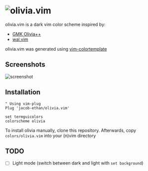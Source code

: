 ![olivia.vim](https://github.com/jacob-ethan/olivia.vim/blob/master/images/Olivia++.png?raw=true)
===

olivia.vim is a dark vim color scheme inspired by:
- [GMK Olivia++](https://www.oliviaplus.plus/)
- [wal.vim](https://github.com/dylanaraps/wal.vim)

olivia.vim was generated using [vim-colortemplate](https://github.com/lifepillar/vim-colortemplate)

## Screenshots
![screenshot](https://github.com/jacob-ethan/olivia.vim/blob/master/images/screenshot.png?raw=true)

## Installation
```
" Using vim-plug
Plug 'jacob-ethan/olivia.vim'

set termguicolors
colorscheme olivia
```

To install olivia manually, clone this repository. Afterwards, copy `colors/olivia.vim` into your (n)vim directory

## TODO
- [ ] Light mode (switch between dark and light with `set background`)
